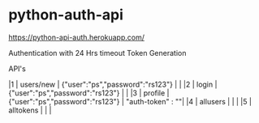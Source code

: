 # python-auth-api

https://python-api-auth.herokuapp.com/

Authentication with 24 Hrs timeout Token Generation 

API's

|1 | users/new | {"user":"ps","password":"rs123"} | |
|2 | login | {"user":"ps","password":"rs123"} | |
|3 | profile | {"user":"ps","password":"rs123"} | "auth-token" : ""|
|4 | allusers | | |
|5 | alltokens | | |
